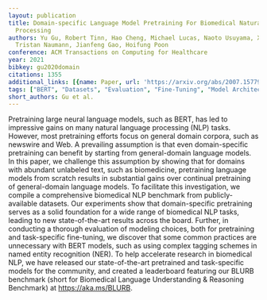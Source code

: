 ```yaml
---
layout: publication
title: Domain-specific Language Model Pretraining For Biomedical Natural Language
  Processing
authors: Yu Gu, Robert Tinn, Hao Cheng, Michael Lucas, Naoto Usuyama, Xiaodong Liu,
  Tristan Naumann, Jianfeng Gao, Hoifung Poon
conference: ACM Transactions on Computing for Healthcare
year: 2021
bibkey: gu2020domain
citations: 1355
additional_links: [{name: Paper, url: 'https://arxiv.org/abs/2007.15779'}]
tags: ["BERT", "Datasets", "Evaluation", "Fine-Tuning", "Model Architecture", "Training Techniques"]
short_authors: Gu et al.
---
```

Pretraining large neural language models, such as BERT, has led to impressive
gains on many natural language processing (NLP) tasks. However, most
pretraining efforts focus on general domain corpora, such as newswire and Web.
A prevailing assumption is that even domain-specific pretraining can benefit by
starting from general-domain language models. In this paper, we challenge this
assumption by showing that for domains with abundant unlabeled text, such as
biomedicine, pretraining language models from scratch results in substantial
gains over continual pretraining of general-domain language models. To
facilitate this investigation, we compile a comprehensive biomedical NLP
benchmark from publicly-available datasets. Our experiments show that
domain-specific pretraining serves as a solid foundation for a wide range of
biomedical NLP tasks, leading to new state-of-the-art results across the board.
Further, in conducting a thorough evaluation of modeling choices, both for
pretraining and task-specific fine-tuning, we discover that some common
practices are unnecessary with BERT models, such as using complex tagging
schemes in named entity recognition (NER). To help accelerate research in
biomedical NLP, we have released our state-of-the-art pretrained and
task-specific models for the community, and created a leaderboard featuring our
BLURB benchmark (short for Biomedical Language Understanding & Reasoning
Benchmark) at https://aka.ms/BLURB.